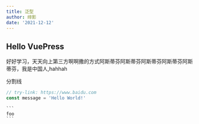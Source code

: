 ```yaml
---
title: 泛型
author: 绯影
date: '2021-12-12'
---
```


## Hello VuePress

好好学习，天天向上第三方啊啊撒的方式阿斯蒂芬阿斯蒂芬阿斯蒂芬阿斯蒂芬阿斯蒂芬，我是中国人,hahhah

分割线

```ts
// try-link: https://www.baidu.com
const message = 'Hello World!'
```

````
```
foo
```
````
